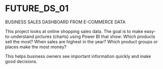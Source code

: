 # FUTURE_DS_01
BUSINESS SALES DASHBOARD FROM  E-COMMERCE DATA

This project looks at online shopping sales data. The goal is to make easy-to-understand pictures (charts) using Power BI that show:
Which products sell the most?
When sales are highest in the year?
Which product groups or places make the most money?

This helps business owners see important information quickly and make good decisions.
